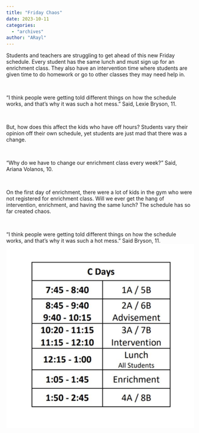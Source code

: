 ```yaml
---
title: "Friday Chaos"
date: 2023-10-11
categories: 
  - "archives"
author: "ARayl"
---
```


Students and teachers are struggling to get ahead of this new Friday schedule. Every student has the same lunch and must sign up for an enrichment class. They also have an intervention time where students are given time to do homework or go to other classes they may need help in.

 

“I think people were getting told different things on how the schedule works, and that’s why it was such a hot mess.” Said, Lexie Bryson, 11.

 

But, how does this affect the kids who have off hours? Students vary their opinion off their own schedule, yet students are just mad that there was a change.

 

“Why do we have to change our enrichment class every week?” Said, Ariana Volanos, 10.

 

On the first day of enrichment, there were a lot of kids in the gym who were not registered for enrichment class. Will we ever get the hang of intervention, enrichment, and having the same lunch? The schedule has so far created chaos.

 

“I think people were getting told different things on how the schedule works, and that’s why it was such a hot mess.” Said Bryson, 11. ![](images/20230825_134905000_iOS-1-600x589.jpg)
